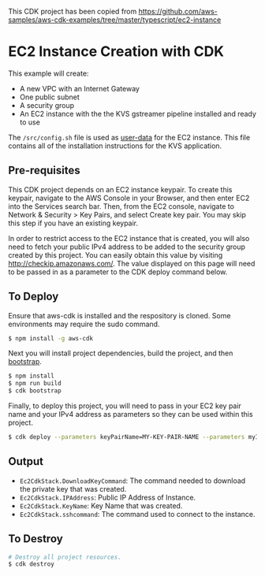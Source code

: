 This CDK project has been copied from https://github.com/aws-samples/aws-cdk-examples/tree/master/typescript/ec2-instance

# EC2 Instance Creation with CDK

This example will create:

- A new VPC with an Internet Gateway
- One public subnet
- A security group
- An EC2 instance with the the KVS gstreamer pipeline installed and ready to use

The `/src/config.sh` file is used as [user-data](https://docs.aws.amazon.com/AWSEC2/latest/UserGuide/user-data.html) for the EC2 instance. This file contains all of the installation instructions for the KVS application. 

## Pre-requisites

This CDK project depends on an EC2 instance keypair. To create this keypair, navigate to the AWS Console in your Browser, and then enter EC2 into the Services search bar. Then, from the EC2 console, navigate to Network & Security > Key Pairs, and select Create key pair. You may skip this step if you have an existing keypair.

In order to restrict access to the EC2 instance that is created, you will also need to fetch your public IPv4 address to be added to the security group created by this project. You can easily obtain this value by visiting http://checkip.amazonaws.com/. The value displayed on this page will need to be passed in as a parameter to the CDK deploy command below.

## To Deploy

Ensure that aws-cdk is installed and the respository is cloned. Some environments may require the sudo command. 

```bash
$ npm install -g aws-cdk
```

Next you will install project dependencies, build the project, and then [bootstrap](https://docs.aws.amazon.com/cdk/latest/guide/bootstrapping.html).

```bash
$ npm install
$ npm run build
$ cdk bootstrap
```

Finally, to deploy this project, you will need to pass in your EC2 key pair name and your IPv4 address as parameters so they can be used within this project.

```bash
$ cdk deploy --parameters keyPairName=MY-KEY-PAIR-NAME --parameters myIpAddress=MY-IP-ADDRESS
```

## Output

- `Ec2CdkStack.DownloadKeyCommand`: The command needed to download the private key that was created.
- `Ec2CdkStack.IPAddress`: Public IP Address of Instance.
- `Ec2CdkStack.KeyName`: Key Name that was created.
- `Ec2CdkStack.sshcommand`: The command used to connect to the instance.

## To Destroy

```bash
# Destroy all project resources.
$ cdk destroy
```
